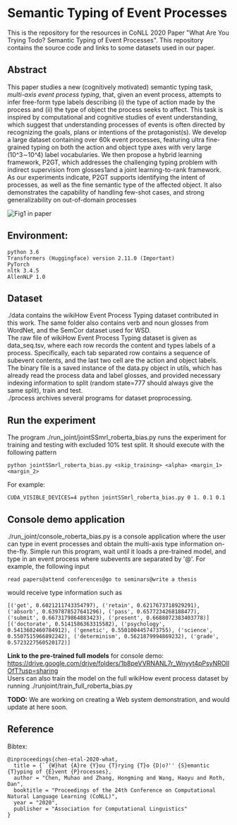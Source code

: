 # Semantic Typing of Event Processes
This is the repository for the resources in CoNLL 2020 Paper "What Are You Trying Todo? Semantic Typing of Event Processes". This repository contains the source code and links to some datasets used in our paper.

## Abstract
This paper studies a new (cognitively motivated) semantic typing task, *multi-axis event process typing*, that, given an event process, attempts to infer free-form type labels describing (i) the type of action made by the process and (ii) the type of object the process seeks to affect. This task is inspired by computational and cognitive studies of event understanding, which suggest that understanding processes of events is often directed by recognizing the goals, plans or intentions of the protagonist(s). We develop a large dataset containing over 60k event processes, featuring ultra fine-grained typing on both the action and object type axes with very large (10^3∼10^4) label vocabularies. We then propose a hybrid learning framework, P2GT, which addresses the challenging typing problem with indirect supervision from glosses1and a joint learning-to-rank framework. As our experiments indicate, P2GT supports identifying the intent of processes, as well as the fine semantic type of the affected object. It also demonstrates the capability of handling few-shot cases, and strong generalizability on out-of-domain processes

![Fig1 in paper](https://github.com/CogComp/Event_Process_Typing/blob/master/readme/processes.png)

## Environment:

    python 3.6
    Transformers (Huggingface) version 2.11.0 (Important)
    PyTorch
    nltk 3.4.5
    AllenNLP 1.0
  
## Dataset  
./data contains the wikiHow Event Process Typing dataset contributed in this work. The same folder also contains verb and noun glosses from WordNet, and the SemCor dataset used for WSD.  
The raw file of wikiHow Event Process Typing dataset is given as data_seq.tsv, where each row records the content and types labels of a process. Specifically, each tab separated row contains a sequence of subevent contents, and the last two cell are the action and object labels.  
The binary file is a saved instance of the data.py object in utils, which has already read the process data and label glosses, and provided necessary indexing information to split (random state=777 should always give the same split), train and test.  
./process archives several programs for dataset proprocessing.  

## Run the experiment  
The program ./run_joint/jointSSmrl_roberta_bias.py runs the experiment for training and testing with excluded 10\% test split. It should execute with the following pattern  

    python jointSSmrl_roberta_bias.py <skip_training> <alpha> <margin_1> <margin_2>  
  
For example:  

    CUDA_VISIBLE_DEVICES=4 python jointSSmrl_roberta_bias.py 0 1. 0.1 0.1
  

## Console demo application  

./run_joint/console_roberta_bias.py is a console application where the user can type in event processes and obtain the multi-axis type information on-the-fly.  Simple run this program, wait until it loads a pre-trained model, and type in an event process where subevents are separated by '@'. For example, the following input   

    read papers@attend conferences@go to seminars@write a thesis
  
would receive type information such as  

    [('get', 0.6021211743354797), ('retain', 0.6217673718929291), ('absorb', 0.6397878527641296), ('pass', 0.6577234268188477), ('submit', 0.6673179864883423), ('present', 0.6688072383403778)] 
    [('doctorate', 0.5141586363315582), ('psychology', 0.5413682460784912), ('genetic', 0.5501004457473755), ('science', 0.5507515966892242), ('determinism', 0.5621879994869232), ('grade', 0.5723227560520172)]

**Link to the pre-trained full models** for console demo: https://drive.google.com/drive/folders/1b8peVVRNANL7r_Wnyyt4pPsyNROIlOfT?usp=sharing  
Users can also train the model on the full wikiHow event process dataset by running ./runjoint/train_full_roberta_bias.py  

**TODO:** We are working on creating a Web system demonstration, and would update at here soon.

## Reference
Bibtex:
  
    @inproceedings{chen-etal-2020-what,
      title = {``{W}hat {A}re {Y}ou {T}rying {T}o {D|o?'' {S}emantic {T}yping of {E}vent {P}rocesses},
      author = "Chen, Muhao and Zhang, Hongming and Wang, Haoyu and Roth, Dan",
      booktitle = "Proceedings of the 24th Conference on Computational Natural Language Learning (CoNLL)",
      year = "2020",
      publisher = "Association for Computational Linguistics"
    }


